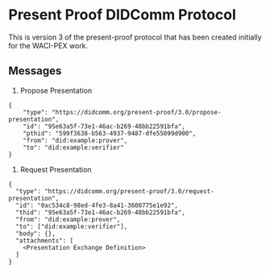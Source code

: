 # Present Proof DIDComm Protocol

This is version 3 of the present-proof protocol that has been created initially for the WACI-PEX work.

## Messages

1. Propose Presentation

```
{
    "type": "https://didcomm.org/present-proof/3.0/propose-presentation",
    "id": "95e63a5f-73e1-46ac-b269-48bb22591bfa",
    "pthid": "599f3638-b563-4937-9487-dfe55099d900",
    "from": "did:example:prover",
    "to": "did:example:verifier"
}
```

1. Request Presentation

```
{
  "type": "https://didcomm.org/present-proof/3.0/request-presentation",
  "id": "0ac534c8-98ed-4fe3-8a41-3600775e1e92",
  "thid": "95e63a5f-73e1-46ac-b269-48bb22591bfa",
  "from": "did:example:prover",
  "to": ["did:example:verifier"],
  "body": {},
  "attachments": [
    <Presentation Exchange Definition>
  ]
}
```
